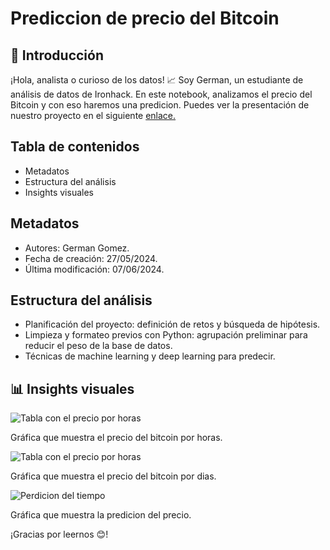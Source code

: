 # Prediccion de precio del Bitcoin

## 👋 Introducción

¡Hola, analista o curioso de los datos! 📈 Soy German, un estudiante de análisis de datos de Ironhack. En este notebook, analizamos el precio del Bitcoin y con eso haremos una predicion.
Puedes ver la presentación de nuestro proyecto en el siguiente <a href="https://docs.google.com/presentation/d/1vSNEadz79u18YiQYsnBKMEvWcnifkc6X7wpc-tL2ZQA/edit?usp=sharing">enlace.</a>

## Tabla de contenidos

- Metadatos
- Estructura del análisis
- Insights visuales

## Metadatos

- Autores: German Gomez.
- Fecha de creación: 27/05/2024.
- Última modificación: 07/06/2024.

## Estructura del análisis

- Planificación del proyecto: definición de retos y búsqueda de hipótesis.
- Limpieza y formateo previos con Python: agrupación preliminar para reducir el peso de la base de datos.
- Técnicas de machine learning y deep learning para predecir.

## 📊 Insights visuales

![Tabla con el precio por horas](https://drive.google.com/uc?export=view&id=16BMqBa1ycm_vzrETlIOjHpUXQ0GilIMm)

Gráfica que muestra el precio del bitcoin por horas.

![Tabla con el precio por horas](https://drive.google.com/uc?export=view&id=1kA70aYRlxcxhcEzM89EgOFu3hZjy_BgB)

Gráfica que muestra el precio del bitcoin por dias.

![Perdicion del tiempo](https://drive.google.com/uc?export=view&id=1KTSrBG0Cpr2O7BIWaYcjdPzXUrlqJUVe)

Gráfica que muestra la predicion del precio.



¡Gracias por leernos 😊!